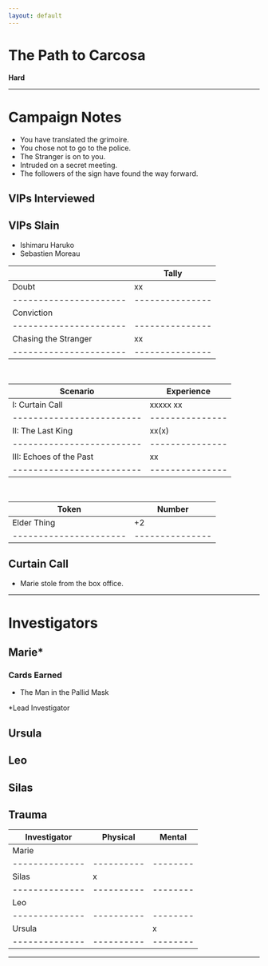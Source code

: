 ```yaml
---
layout: default
---
```


# The Path to Carcosa

**Hard**

---

# Campaign Notes

- You have translated the grimoire.
- You chose not to go to the police.
- The Stranger is on to you.
- Intruded on a secret meeting.
- The followers of the sign have found the way forward.

## VIPs Interviewed

## VIPs Slain

- Ishimaru Haruko
- Sebastien Moreau

|                      | Tally         |
|----------------------|---------------|
| Doubt                | xx            |
|----------------------|---------------|
| Conviction           |               |
|----------------------|---------------|
| Chasing the Stranger | xx            |
|----------------------|---------------|

<br>

| Scenario                | Experience    |
|-------------------------|---------------|
| I: Curtain Call         | xxxxx xx      |
|-------------------------|---------------|
| II: The Last King       | xx(x)         |
|-------------------------|---------------|
| III: Echoes of the Past | xx            |
|-------------------------|---------------|

<br>

| Token                | Number        |
|----------------------|---------------|
| Elder Thing          | +2            |
|----------------------|---------------|

## Curtain Call

- Marie stole from the box office.

---

# Investigators

## Marie\*

### Cards Earned
- The Man in the Pallid Mask

\*Lead Investigator

## Ursula

## Leo

## Silas

## Trauma

| Investigator | Physical | Mental |
|--------------|----------|--------|
| Marie        |          |        |
|--------------|----------|--------|
| Silas        | x        |        |
|--------------|----------|--------|
| Leo          |          |        |
|--------------|----------|--------|
| Ursula       |          | x      |
|--------------|----------|--------|


---

